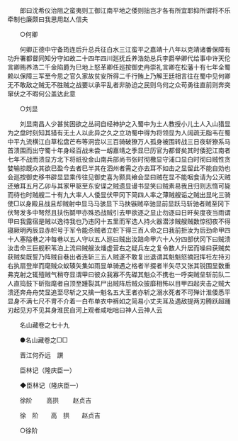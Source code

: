<!-- { "loadSidebar": true } -->
　　郎曰沈希仪治阻之蛮夷则工御江南平地之倭则拙岂才各有所宜耶抑所谓将不乐牵制也廉颇曰我思用赵人信夫 

　　○何卿 

　　何卿正德中守备筠连后升总兵征白水三江蛮平之嘉靖十八年以克靖诸番保障有功升署都督同知分守如故二十四年四川廵抚丘养浩劾总兵李爵举卿代给事中许天伦言卿贿养浩二千金陷爵为巳地上怒革卿任廵按御史冉崇礼言卿在松藩十有七年全蜀赖以保障三军至今思之官久家故贫安所得二千行贿上乃解王廷相言往在蜀中见何卿无不敢敌之贼无不胜贼之战要以承平乱者非胁迫之民则乌何之众苟勇往直前则奔突窜伏之不暇何公盖达此意 

　　○刘显 

　　刘显南昌人少甚贫困欲之丛祠自经神护之入蜀中为土人教授小儿土人入山猎显为之盘时刻知其猎有无土人以此异之久之立功蜀中得为将领显为人阔疏无脂韦在蜀中平九流横江白草松盘芒布等洞尝以三百骑破獠万人孤身被围转战三日夜斩獠系马首溃围而出守蜀十年身经百战未尝一衂嘉靖之季显巳历官为都督矣其时倭犯江南者七年不战而溃显方北下将祇役金山南兵部尚书张时彻檄显守浦口显白时彻曰贼性贪婪输掠既众其欲巳盈今去者巳半其在泗州者需之亦去耳不如击之显留此不能自効也会廵按御史移书辟显显乘传往见御史喜为颢具飨会显曰贼在显不能咽食请为公灭贼还飨耳五月乙卯与其家甲驱至东安谍之贼遗显谩书显笑曰贼素易我且归则志惰可毙而待也时贼艘二十有九大率人人倭显伏甲冈下简四人率之薄贼艘诟之贼出显叱三骑使□以身殿且战且却贼射中显马马骇显下马抉镞贼卒驰显前显跃马斩驰者贼至冈下伏弩发多中弩然且扶伤鬬甲亦殊恐战贼引去甲欲逐之显止勿逐曰日旰矣度夜当雨谓甲曰我露宿是贼以逸待我也乃违冈十五里而军选人持火器潜涉贼艘贼数惊彻夜不得寝厥明丙辰显赤帜号于军令能杀贼者立帜下得三百人命之曰我前拒汝为后劲命甲四十人塞隘巷之冲每巷以五人守以五人廵曰贼出汝踣命甲六十人分四部伏冈下曰贼溃汝击命三巨舰积苇泊上流曰贼艘汝燔虚营右之疑兵左之复令数人升居而噪曰获贼矣获贼矣既誓乃阵贼自巷出者连斩三五人贼遂不敢复出退谓其魁魁怒摘冠挥衽左持刃右执扇登岸而麾贼众蚁辏矢集如雨显单骑遇之格者半掇者半矢尽又张其锐围显数重弗克射之辄殪贼气稍夺显谓甲曰彼众我寡不先磔其魁众不携也一呼突贼垒斩前队二人直捣鼓下斫指麾者自顶至踵裂其尸出贼阵后贼众披靡相怖以目甲四起夹击之贼大溃还奔舟舟焚显追至尽斩之又擒一魁名五大王者亦斩之溺水死者不可殚计淮倭悉平显身不满七尺不冑不介着一白布单衣中裤如之简易小丈夫耳及遇敌提两刃腾跃超踊刃起见刃不见其身淮民自河上观者咸咄咄曰神人云神人云 

　　名山藏卷之七十九





　　●名山藏卷之□□ 

　　晋江何乔远　譔 

　　臣林记（隆庆臣一） 

　　◆臣林记（隆庆臣一） 

　　徐阶 
　　高拱 
　　赵贞吉 

　　徐　阶　　高　拱　　赵贞吉 

　　○徐阶 

